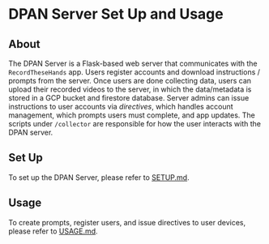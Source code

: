 # DPAN Server Set Up and Usage

## About

The DPAN Server is a Flask-based web server that communicates with the
`RecordTheseHands` app. Users register accounts and download instructions /
prompts from the server. Once users are done collecting data, users can upload
their recorded videos to the server, in which the data/metadata is stored in a
GCP bucket and firestore database. Server admins can issue instructions to user
accounts via *directives*, which handles account management, which prompts users
must complete, and app updates. The scripts under `/collector` are responsible
for how the user interacts with the DPAN server.

## Set Up

To set up the DPAN Server, please refer to [SETUP.md](SETUP.md).

## Usage

To create prompts, register users, and issue directives to user devices, please
refer to [USAGE.md](USAGE.md).
